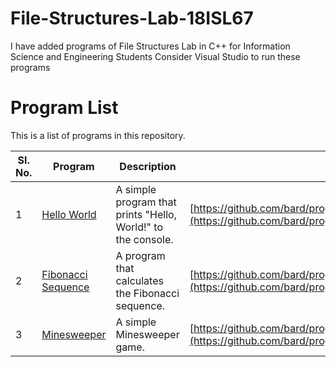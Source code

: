 # File-Structures-Lab-18ISL67
I have added programs of File Structures Lab in C++ for Information Science and Engineering Students
Consider Visual Studio to run these programs
# Program List

This is a list of programs in this repository.

| Sl. No. | Program | Description | Link |
|---|---|---|---|
| 1 | [Hello World](hello_world.py) | A simple program that prints "Hello, World!" to the console. | [https://github.com/bard/program_list/blob/main/hello_world.py](https://github.com/bard/program_list/blob/main/hello_world.py) |
| 2 | [Fibonacci Sequence](fibonacci_sequence.py) | A program that calculates the Fibonacci sequence. | [https://github.com/bard/program_list/blob/main/fibonacci_sequence.py](https://github.com/bard/program_list/blob/main/fibonacci_sequence.py) |
| 3 | [Minesweeper](minesweeper.py) | A simple Minesweeper game. | [https://github.com/bard/program_list/blob/main/minesweeper.py](https://github.com/bard/program_list/blob/main/minesweeper.py) |


